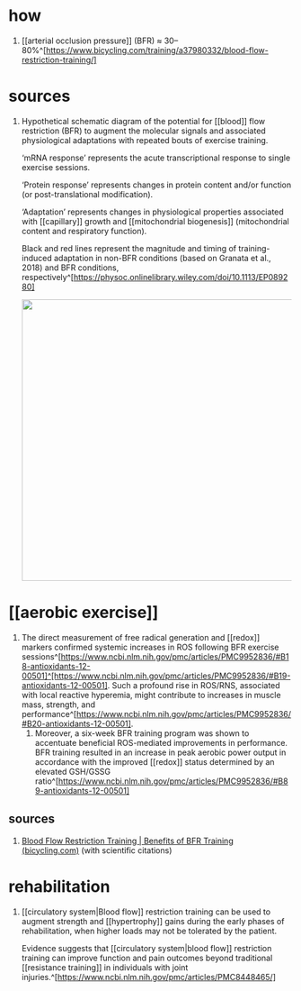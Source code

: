 # how
1. [[arterial occlusion pressure]] (BFR) ≈ 30–80%^[https://www.bicycling.com/training/a37980332/blood-flow-restriction-training/]

# sources
1. Hypothetical schematic diagram of the potential for [[blood]] flow restriction (BFR) to augment the molecular signals and associated physiological adaptations with repeated bouts of exercise training.

	‘mRNA response’ represents the acute transcriptional response to single exercise sessions. 
	
	‘Protein response’ represents changes in protein content and/or function (or post-translational modification).

	‘Adaptation’ represents changes in physiological properties associated with [[capillary]] growth and [[mitochondrial biogenesis]] (mitochondrial content and respiratory function).

	Black and red lines represent the magnitude and timing of training-induced adaptation in non-BFR conditions (based on Granata et al., 2018) and BFR conditions, respectively^[https://physoc.onlinelibrary.wiley.com/doi/10.1113/EP089280]
	
	<img src="https://physoc.onlinelibrary.wiley.com/cms/asset/8c422b57-486e-418a-b904-6cd8d71274db/eph12938-fig-0004-m.jpg" width="500" />
# [[aerobic exercise]]
1. The direct measurement of free radical generation and [[redox]] markers confirmed systemic increases in ROS following BFR exercise sessions^[https://www.ncbi.nlm.nih.gov/pmc/articles/PMC9952836/#B18-antioxidants-12-00501]^[https://www.ncbi.nlm.nih.gov/pmc/articles/PMC9952836/#B19-antioxidants-12-00501]. Such a profound rise in ROS/RNS, associated with local reactive hyperemia, might contribute to increases in muscle mass, strength, and performance^[https://www.ncbi.nlm.nih.gov/pmc/articles/PMC9952836/#B20-antioxidants-12-00501].
	1. Moreover, a six-week BFR training program was shown to accentuate beneficial ROS-mediated improvements in performance. BFR training resulted in an increase in peak aerobic power output in accordance with the improved [[redox]] status determined by an elevated GSH/GSSG ratio^[https://www.ncbi.nlm.nih.gov/pmc/articles/PMC9952836/#B89-antioxidants-12-00501]

## sources
1. [Blood Flow Restriction Training | Benefits of BFR Training (bicycling.com)](https://www.bicycling.com/training/a37980332/blood-flow-restriction-training/) (with scientific citations)

# rehabilitation
1. [[circulatory system|Blood flow]] restriction training can be used to augment strength and [[hypertrophy]] gains during the early phases of rehabilitation, when higher loads may not be tolerated by the patient.
   
   Evidence suggests that [[circulatory system|blood flow]] restriction training can improve function and pain outcomes beyond traditional [[resistance training]] in individuals with joint injuries.^[https://www.ncbi.nlm.nih.gov/pmc/articles/PMC8448465/]